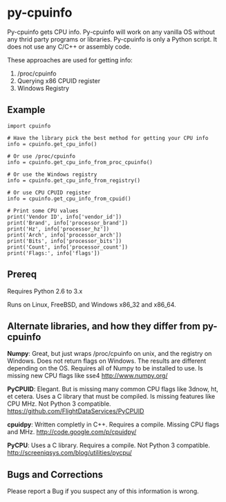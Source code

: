 py-cpuinfo
==========

Py-cpuinfo gets CPU info. Py-cpuinfo will work on any vanilla OS without any 
thrid party programs or libraries. Py-cpuinfo is only a Python script. It does 
not use any C/C++ or assembly code.

These approaches are used for getting info:

1. /proc/cpuinfo
2. Querying x86 CPUID register
3. Windows Registry

Example
-----

    import cpuinfo

    # Have the library pick the best method for getting your CPU info
    info = cpuinfo.get_cpu_info()

    # Or use /proc/cpuinfo
    info = cpuinfo.get_cpu_info_from_proc_cpuinfo()

    # Or use the Windows registry
    info = cpuinfo.get_cpu_info_from_registry()

    # Or use CPU CPUID register
    info = cpuinfo.get_cpu_info_from_cpuid()

    # Print some CPU values
    print('Vendor ID', info['vendor_id'])
    print('Brand', info['processor_brand'])
    print('Hz', info['processor_hz'])
    print('Arch', info['processor_arch'])
    print('Bits', info['processor_bits'])
    print('Count', info['processor_count'])
    print('Flags:', info['flags'])


Prereq
-----

Requires Python 2.6 to 3.x

Runs on Linux, FreeBSD, and Windows x86_32 and x86_64.



Alternate libraries, and how they differ from py-cpuinfo
-----

__Numpy__: Great, but just wraps /proc/cpuinfo on unix, and the registry on Windows.
Does not return flags on Windows. The results are different depending on the OS.
Requires all of Numpy to be installed to use. Is missing new CPU flags like sse4
http://www.numpy.org/

__PyCPUID__:
Elegant. But is missing many common CPU flags like 3dnow, ht, et cetera. Uses a 
C library that must be compiled. Is missing features like CPU MHz. Not Python 3 
compatible.
https://github.com/FlightDataServices/PyCPUID

__cpuidpy__: Written completly in C++. Requires a compile. Missing CPU flags and 
MHz.
http://code.google.com/p/cpuidpy/

__PyCPU__: Uses a C library. Requires a compile. Not Python 3 compatible.
http://screeniqsys.com/blog/utilities/pycpu/


Bugs and Corrections
-----

Please report a Bug if you suspect any of this information is wrong.


